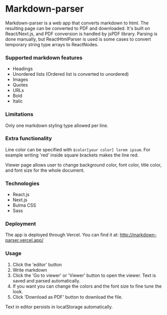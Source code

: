 # Markdown-parser

Markdown-parser is a web app that converts markdown to html. The resulting page can be converted to PDF and downloaded. It's built on React/Next.js, and PDF conversion is handled by jsPDF library. Parsing is done manually, but ReactHtmlParser is used is some cases to convert temporary string type arrays to ReactNodes.

### Supported markdown features

- Headings
- Unordered lists (Ordered list is converted to unordered)
- Images
- Quotes
- URLs
- Bold
- Italic

### Limitations

Only one markdown styling type allowed per line.

### Extra functionality 

Line color can be specified with `$color[your color] lorem ipsum`. For example writing 'red' inside square brackets makes the line red.

Viewer page allows user to change background color, font color, title color, and font size for the whole document.

### Technologies
- React.js
- Next.js
- Bulma CSS
- Sass

### Deployment

The app is deployed through Vercel. You can find it at:
http://markdown-parser.vercel.app/

### Usage

1. Click the 'editor' button
2. Write markdown
3. Click the 'Go to viewer' or 'Viewer' button to open the viewer. Text is saved and parsed automatically.
4. If you want you can change the colors and the font size to fine tune the look.
5. Click 'Download as PDF' button to download the file.

Text in editor persists in localStorage automatically.

